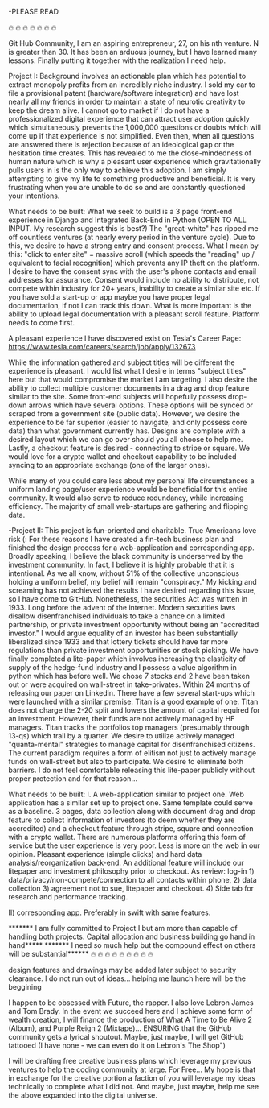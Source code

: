 -PLEASE READ


🔥 🔥 🔥 🔥 🔥 🔥 🔥


Git Hub Community, I am an aspiring entrepreneur, 27, on his nth venture. N is greater than 30. It has been an arduous journey, but I have learned many lessons. Finally putting it together with the realization I need help. 

Project I: 
Background involves an actionable plan which has potential to extract monopoly profits from an incredibly niche industry. I sold my car to file a provisional patent (hardware/software integration) and have lost nearly all my friends in order to maintain a state of neurotic creativity to keep the dream alive. I cannot go to market if I do not have a professionalized digital experience that can attract user adoption quickly which simultaneously prevents the 1,000,000 questions or doubts which will come up if that experience is not simplified. Even then, when all questions are answered there is rejection because of an ideological gap or the hesitation time creates. This has revealed to me the close-mindedness of human nature which is why a pleasant user experience which gravitationally pulls users in is the only way to achieve this adoption. I am simply attempting to give my life to something productive and beneficial. It is very frustrating when you are unable to do so and are constantly questioned your intentions.

What needs to be built:
What we seek to build is a 3 page front-end experience in Django and Integrated Back-End in Python (OPEN TO ALL INPUT. My research suggest this is best?)
The "great-white" has ripped me off countless ventures (at nearly every period in the venture cycle). Due to this, we desire to have a strong entry and consent process. What I mean by this: "click to enter site" = massive scroll (which speeds the "reading" up / equivalent to facial recognition) which prevents any IP theft on the platform. I desire to have the consent sync with the user's phone contacts and email addresses for assurance. Consent would include no ability to distribute, not compete within industry for 20+ years, inability to create a similar site etc. If you have sold a start-up or app maybe you have proper legal documentation, if not I can track this down. What is more important is the ability to upload legal documentation with a pleasant scroll feature. Platform needs to come first. 

A pleasant experience I have discovered exist on Tesla's Career Page: https://www.tesla.com/careers/search/job/apply/132673

While the information gathered and subject titles will be different the experience is pleasant. I would list what I desire in terms "subject titles"
here but that would compromise the market I am targeting. I also desire the ability to collect multiple customer documents in a drag and drop feature similar to the site. Some front-end subjects will hopefully possess drop-down arrows which have several options. These options will be synced or scraped from a government site (public data). However, we desire the experience to be far superior (easier to navigate, and only possess core data) than what government currently has. Designs are complete with a desired layout which we can go over should you all choose to help me. Lastly, a checkout feature is desired - connecting to stripe or square. We would love for a crypto wallet and checkout capability to be included syncing to an appropriate exchange (one of the larger ones).

While many of you could care less about my personal life circumstances a uniform landing page/user experience would be beneficial
for this entire community. It would also serve to reduce redundancy, while increasing efficiency. The majority of small web-startups are gathering and flipping data.

-Project II: 
This project is fun-oriented and charitable. True Americans love risk (: For these reasons I have created a fin-tech business plan and finished the design process for a web-application and corresponding app.  Broadly speaking, I believe the black community is underserved by the investment community. In fact, I believe it is highly probable that it is intentional. As we all know, without 51% of the collective unconscious holding a uniform belief, my belief will remain "conspiracy." My kicking and screaming has not achieved the results I have desired regarding this issue, so I have come to GitHub.
Nonetheless, the securities Act was written in 1933. Long before the advent of the internet. Modern securities laws disallow disenfranchised individuals to take a chance on a limited partnership, or private investment opportunity without being an "accredited investor." I would argue equality of an investor has been substantially liberalized since 1933 and that lottery tickets should have far more regulations than private investment opportunities or stock picking. We have finally completed a lite-paper which involves increasing the elasticity of supply of the hedge-fund industry and I possess a value algorithm in python which has before well. We chose 7 stocks and 2 have been taken out or were acquired on wall-street in take-privates. Within 24 months of releasing our paper on Linkedin. There have a few several start-ups which were launched with a similar premise. Titan is a good example of one. Titan does not charge the 2-20 split and lowers the amount of capital required for an investment. However, their funds are not actively managed by HF managers. Titan tracks the portfolios top managers (presumably through 13-qs) which trail by a quarter. We desire to utilize actively managed "quanta-mental" strategies to manage capital for disenfranchised citizens. The current paradigm requires a form of elitism not just to actively manage funds on wall-street but also to participate. We desire to eliminate both barriers. I do not feel comfortable releasing this lite-paper publicly without proper protection and for that reason...

What needs to be built:
I. A web-application similar to project one. Web application has a similar set up to project one. Same template could serve as a baseline. 3 pages, data collection along with document drag and drop feature to collect information of investors (to deem whether they are accredited) and a checkout feature through stripe, square and connection with a crypto wallet. There are numerous platforms offering this form of service but the user experience is very poor. Less is more on the web in our opinion. Pleasant experience (simple clicks) and hard data analysis/reorganization back-end. An additional feature will include our litepaper and investment philosophy prior to checkout. As review: log-in 1) data/privacy/non-compete/connection to all contacts within phone, 2) data collection 3) agreement not to sue, litepaper and checkout. 4) Side tab for research and performance tracking.

II) corresponding app. Preferably in swift with same features.

******* I am fully committed to Project I but am more than capable of handling both projects. Capital allocation and business building go hand in hand*****
******* I need so much help but the compound effect on others will be substantial******
🔥 🔥 🔥 🔥 🔥 🔥 🔥 🔥 🔥 

design features and drawings may be added later subject to security clearance.
I do not run out of ideas... helping me launch here will be the beggining

I happen to be obsessed with Future, the rapper. I also love Lebron James and Tom Brady. In the event we succeed here and I 
achieve some form of wealth creation, I will finance the production of What A Time to Be Alive 2 (Album), and Purple Reign 2 (Mixtape)... ENSURING
that the GitHub community gets a lyrical shoutout. Maybe, just maybe, I will get GitHub tattooed (I have none - we can even do it on Lebron's The Shop") 

I will be drafting free creative business plans which leverage my previous ventures to help the coding community at large. For Free... My hope is that in exchange for the creative portion a faction of you will leverage my ideas technically to complete what I did not. And maybe, just maybe, help me see the above expanded into the digital universe.
